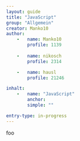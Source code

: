 ```yaml
---
layout: guide
title: "JavaScript"
group: "Allgemein"
creator: Manko10
author:
    -   name: Manko10
        profile: 1139
    
    -   name: nikosch
        profile: 2314

    -   name: hausl
        profile: 21246

inhalt:
    -   name: "JavaScript"
        anchor: 
        simple: ""

entry-type: in-progress
---
```


foo
